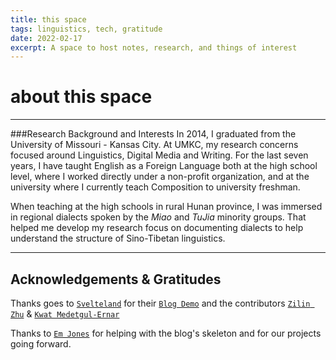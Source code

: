```yaml
---
title: this space
tags: linguistics, tech, gratitude
date: 2022-02-17
excerpt: A space to host notes, research, and things of interest
---
```

# about this space

---
###Research Background and Interests
In 2014, I graduated from the University of Missouri - Kansas City. At UMKC, my research concerns focused around
Linguistics, Digital Media and Writing. For the last seven years, I have taught English as a Foreign Language both 
at the high school level, where I worked directly under a non-profit organization, and at the university where I 
currently teach Composition to university freshman.  

When teaching at the high schools in rural Hunan province, I was immersed in regional dialects spoken by the _Miao_ and 
_TuJia_ minority groups. That helped me develop my research focus on documenting dialects to help understand the structure
of Sino-Tibetan linguistics.

---
## Acknowledgements & Gratitudes
Thanks goes to [`Svelteland`](https://github.com/svelteland) for their [`Blog Demo`](https://github.com/svelteland/svelte-kit-blog-demo)
and the contributors [`Zilin Zhu`](https://github.com/zhuzilin) & [`Kwat Medetgul-Ernar`](https://github.com/KwatMDPhD)

Thanks to [`Em Jones`](https://emjones.dev) for helping with the blog's skeleton and for our projects going forward.